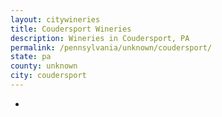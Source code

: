 ```yaml
---
layout: citywineries
title: Coudersport Wineries
description: Wineries in Coudersport, PA
permalink: /pennsylvania/unknown/coudersport/
state: pa
county: unknown
city: coudersport
---
```

-
